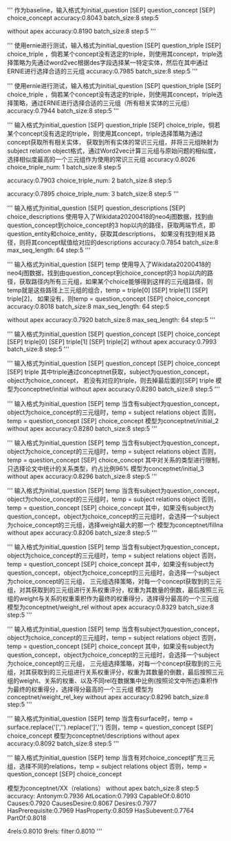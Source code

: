 '''
作为baseline，输入格式为initial_question [SEP] question_concept [SEP] choice_concept
accuracy:0.8043
batch_size:8
step:5

without apex
accuracy:0.8190
batch_size:8
step:5
'''

'''
使用ernie进行测试，输入格式为initial_question [SEP] question_triple [SEP] choice_triple ，倘若某个concept没有选定的triple，则使用其concept，triple选择策略为先通过word2vec根据des字段选择某一特定实体，然后在其中通过ERNIE进行选择合适的三元组
accuracy:0.7985
batch_size:8
step:5
'''

'''
使用ernie进行测试，输入格式为initial_question [SEP] question_triple [SEP] choice_triple ，倘若某个concept没有选定的triple，则使用其concept，triple选择策略，通过ERNIE进行选择合适的三元组（所有相关实体的三元组）
accuracy:0.7944
batch_size:8
step:5
'''

'''
输入格式为initial_question [SEP] question_triple [SEP] choice_triple，倘若某个concept没有选定的triple，则使用其concept，triple选择策略为通过concept获取所有相关实体，
获取到所有实体的常识三元组，并将三元组映射为 subject relation object格式，通过Word2vec计算三元组与原始问题的相似度，选择相似度最高的一个三元组作为使用的常识三元组
accuracy:0.8026
choice_triple_num: 1
batch_size:8
step:5

accuracy:0.7903
choice_triple_num: 2
batch_size:8
step:5

accuracy:0.7895
choice_triple_num: 3
batch_size:8
step:5
'''

'''
输入格式为initial_question [SEP] question_descriptions [SEP] choice_descriptions
使用导入了Wikidata20200418的neo4j图数据，找到由question_concept到choice_concept的3 hop以内的路径，获取两端节点，即question_entity和choice_entity，获取其descriptions，
如果没有找到相关路径，则将其concept赋值给对应的descriptions
accuracy:0.7854
batch_size:8
max_seq_length: 64
step:5
'''

'''
输入格式为initial_question [SEP] temp 
使用导入了Wikidata20200418的neo4j图数据，找到由question_concept到choice_concept的3 hop以内的路径，获取路径内所有三元组，如果某个choice能够得到这样的三元组路径，则temp就是这些路径上三元组的组合，temp = triple[0] [SEP] triple[1] [SEP] triple[2]，
如果没有，则temp = question_concept [SEP] choice_concept
accuracy:0.8018
batch_size:8
max_seq_length: 64
step:5

without apex
accuracy:0.7920
batch_size:8
max_seq_length: 64
step:5
'''

'''
输入格式为initial_question [SEP] question_concept [SEP] choice_concept [SEP] triple[0] [SEP] triple[1] [SEP] triple[2]
without apex
accuracy:0.7993
batch_size:8
step:5
'''

'''
输入格式为initial_question [SEP] question_concept [SEP] choice_concept [SEP] triple
其中triple通过conceptnet获取，subject为question_concept，object为choice_concept， 若没有对应的triple，则去掉最后面的[SEP] triple
模型为conceptnet/initial
without apex
accuracy:0.8280
batch_size:8
step:5
'''


'''
输入格式为initial_question [SEP] temp
当含有subject为question_concept，object为choice_concept的三元组时，temp = subject relations object
否则，temp = question_concept [SEP] choice_concept
模型为conceptnet/initial_2
without apex
accuracy:0.8280
batch_size:8
step:5
'''

'''
输入格式为initial_question [SEP] temp
当含有subject为question_concept，object为choice_concept的三元组时，temp = subject relations object
否则，temp = question_concept [SEP] choice_concept
其中对关系的类型进行限制，只选择论文中统计的关系类型，约占比例96%
模型为conceptnet/initial_3
without apex
accuracy:0.8296
batch_size:8
step:5
'''

'''
输入格式为initial_question [SEP] temp
当含有subject为question_concept，object为choice_concept的三元组时，temp = subject relations object
否则，temp = question_concept [SEP] choice_concept
其中，如果没有subject为question_concept，object为choice_concept的三元组时，会选择一个subject为choice_concept的三元组，选择weight最大的那一个
模型为conceptnet/fillna
without apex
accuracy:0.8206
batch_size:8
step:5
'''

'''
输入格式为initial_question [SEP] temp
当含有subject为question_concept，object为choice_concept的三元组时，temp = subject relations object
否则，temp = question_concept [SEP] choice_concept
其中，如果没有subject为question_concept，object为choice_concept的三元组时，会选择一个subject为choice_concept的三元组，
三元组选择策略，对每一个concept获取到的三元组，对其获取到的三元组进行关系权重评分，权重为其数量的倒数，最后按照三元组的weight与关系的权重乘积作为最终的权重得分，选择得分最高的一个三元组
模型为conceptnet/weight_rel
without apex
accuracy:0.8329
batch_size:8
step:5
'''

'''
输入格式为initial_question [SEP] temp
当含有subject为question_concept，object为choice_concept的三元组时，temp = subject relations object
否则，temp = question_concept [SEP] choice_concept
其中，如果没有subject为question_concept，object为choice_concept的三元组时，会选择一个subject为choice_concept的三元组，
三元组选择策略，对每一个concept获取到的三元组，对其获取到的三元组进行关系权重评分，权重为其数量的倒数，最后按照三元组的weight、关系的权重、以及不同rel在数据集中比例(按照论文中所述)乘积作为最终的权重得分，选择得分最高的一个三元组
模型为conceptnet/weight_rel_key
without apex
accuracy:0.8296
batch_size:8
step:5
'''

'''
输入格式为initial_question [SEP] temp
当含有surface时，temp = surface.replace('[','').replace(']','')
否则，temp = question_concept [SEP] choice_concept
模型为conceptnet/descriptions
without apex
accuracy:0.8092
batch_size:8
step:5
'''

'''
输入格式为initial_question [SEP] temp
当含有对choice_concept扩充三元组，选择不同的relations，temp = subject relations object
否则，temp = question_concept [SEP] choice_concept

模型为conceptnet/XX（relations）
without apex
batch_size:8
step:5
accuracy:
Antonym:0.7936
AtLocation:0.7993
CapableOf:0.8010
Causes:0.7920
CausesDesire:0.8067
Desires:0.7977
HasPrerequisite:0.7969
HasProperty:0.8059
HasSubevent:0.7764
PartOf:0.8018

4rels:0.8010
9rels:
filter:0.8010
'''